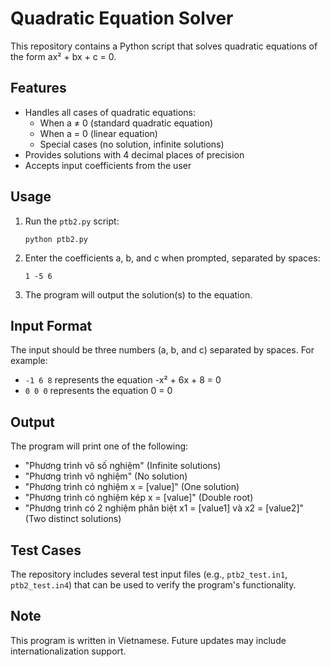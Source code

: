 # Quadratic Equation Solver

This repository contains a Python script that solves quadratic equations of the form ax² + bx + c = 0.

## Features

- Handles all cases of quadratic equations:
  - When a ≠ 0 (standard quadratic equation)
  - When a = 0 (linear equation)
  - Special cases (no solution, infinite solutions)
- Provides solutions with 4 decimal places of precision
- Accepts input coefficients from the user

## Usage

1. Run the `ptb2.py` script:
   ```
   python ptb2.py
   ```

2. Enter the coefficients a, b, and c when prompted, separated by spaces:
   ```
   1 -5 6
   ```

3. The program will output the solution(s) to the equation.

## Input Format

The input should be three numbers (a, b, and c) separated by spaces. For example:
- `-1 6 8` represents the equation -x² + 6x + 8 = 0
- `0 0 0` represents the equation 0 = 0

## Output

The program will print one of the following:
- "Phương trình vô số nghiệm" (Infinite solutions)
- "Phương trình vô nghiệm" (No solution)
- "Phương trình có nghiệm x = [value]" (One solution)
- "Phương trình có nghiệm kép x = [value]" (Double root)
- "Phương trình có 2 nghiệm phân biệt x1 = [value1] và x2 = [value2]" (Two distinct solutions)

## Test Cases

The repository includes several test input files (e.g., `ptb2_test.in1`, `ptb2_test.in4`) that can be used to verify the program's functionality.

## Note

This program is written in Vietnamese. Future updates may include internationalization support.
